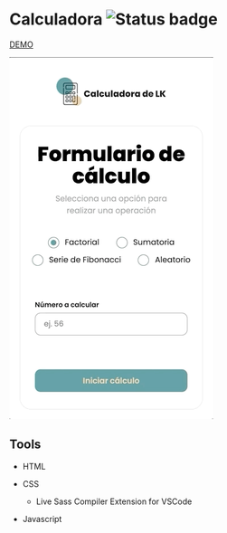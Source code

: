 # Calculadora ![Status badge](https://img.shields.io/badge/status-finished-green)

[DEMO](http://erickreyes.me/calculadora/)

![calculadora-mobile](mobile.gif)

## Tools

-   HTML
-   CSS

    -   Live Sass Compiler Extension for VSCode

-   Javascript
